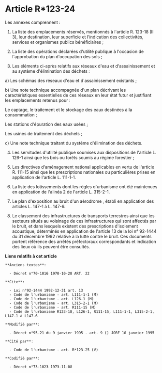 # Article R*123-24

Les annexes comprennent :

1. La liste des emplacements réservés, mentionnés à l'article R. 123-18 (II 3), leur destination, leur superficie et
l'indication des collectivités, services et organismes publics bénéficiaires ;

2. La liste des opérations déclarées d'utilité publique à l'occasion de l'approbation du plan d'occupation des sols ;

3. Les éléments ci-après relatifs aux réseaux d'eau et d'assainissement et au système d'élimination des déchets :

a) Les schémas des réseaux d'eau et d'assainissement existants ;

b) Une note technique accompagnée d'un plan décrivant les caractéristiques essentielles de ces réseaux en leur état futur et
justifiant les emplacements retenus pour :

Le captage, le traitement et le stockage des eaux destinées à la consommation ;

Les stations d'épuration des eaux usées ;

Les usines de traitement des déchets ;

c) Une note technique traitant du système d'élimination des déchets.

4. Les servitudes d'utilité publique soumises aux dispositions de l'article L. 126-1 ainsi que les bois ou forêts soumis au
régime forestier ;

5. Les directives d'aménagement national applicables en vertu de l'article R. 111-15 ainsi que les prescriptions nationales
ou particulières prises en application de l'article L. 111-1-1.

6. La liste des lotissements dont les règles d'urbanisme ont été maintenues en application de l'alinéa 2 de l'article L.
315-2-1.

7. Le plan d'exposition au bruit d'un aérodrome , établi en application des articles L. 147-1 à L. 147-6.

8. Le classement des infrastructures de transports terrestres ainsi que les secteurs situés au voisinage de ces
infrastructures qui sont affectés par le bruit, et dans lesquels existent des prescriptions d'isolement acoustique,
déterminés en application de l'article 13 de la loi n° 92-1444 du 31 décembre 1992 relative à la lutte contre le bruit. Ces
documents portent référence des arrêtés préfectoraux correspondants et indication des lieux où ils peuvent être consultés.

**Liens relatifs à cet article**

	**Anciens textes**:

	  - Décret n°70-1016 1970-10-28 ART. 22

	**Cite**:

	  - Loi n°92-1444 1992-12-31 art. 13
	  - Code de l'urbanisme - art. L111-1-1 (M)
	  - Code de l'urbanisme - art. L126-1 (M)
	  - Code de l'urbanisme - art. L315-2-1 (M)
	  - Code de l'urbanisme - art. R111-15 (M)
	  - Code de l'urbanisme R123-18, L126-1, R111-15, L111-1-1, L315-2-1, L147-1 à L147-6

	**Modifié par**:

	  - Décret n°95-21 du 9 janvier 1995 - art. 9 () JORF 10 janvier 1995

	**Cité par**:

	  - Code de l'urbanisme - art. R*123-25 (V)

	**Codifié par**:

	  - Décret n°73-1023 1973-11-08
